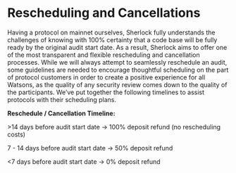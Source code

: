 # Rescheduling and Cancellations

Having a protocol on mainnet ourselves, Sherlock fully understands the challenges of knowing with 100% certainty that a code base will be fully ready by the original audit start date. As a result, Sherlock aims to offer one of the most transparent and flexible rescheduling and cancellation processes. While we will always attempt to seamlessly reschedule an audit, some guidelines are needed to encourage thoughtful scheduling on the part of protocol customers in order to create a positive experience for all Watsons, as the quality of any security review comes down to the quality of the participants. We’ve put together the following timelines to assist protocols with their scheduling plans.

**Reschedule / Cancellation Timeline:**

\>14 days before audit start date → 100% deposit refund (no rescheduling costs)

7 - 14 days before audit start date → 50% deposit refund

<7 days before audit start date → 0% deposit refund
